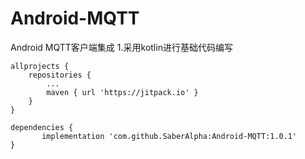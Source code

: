 # Android-MQTT
Android MQTT客户端集成
1.采用kotlin进行基础代码编写

	allprojects {
		repositories {
			...
			maven { url 'https://jitpack.io' }
		}
	}

	dependencies {
	       implementation 'com.github.SaberAlpha:Android-MQTT:1.0.1'
	}
